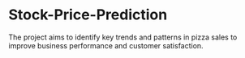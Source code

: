 # Stock-Price-Prediction
The project aims to identify key trends and patterns in pizza sales to improve business performance and customer satisfaction. 
